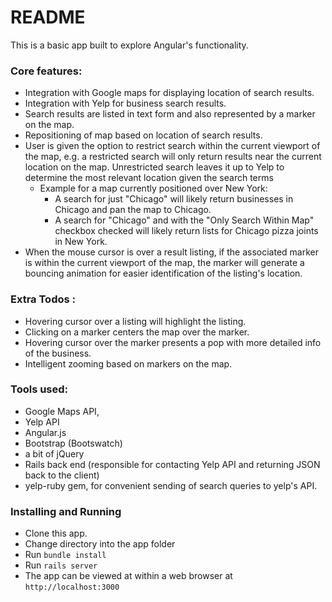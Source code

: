 # README
This is a basic app built to explore Angular's functionality.

### Core features:
- Integration with Google maps for displaying location of search results.
- Integration with Yelp for business search results.
- Search results are listed in text form and also represented by a marker on the map.
- Repositioning of map based on location of search results.
- User is given the option to restrict search within the current viewport of the map, e.g. a restricted search will only return results near the current location on the map. Unrestricted search leaves it up to Yelp to determine the most relevant location given the search terms
  - Example for a map currently positioned over New York:
    - A search for just "Chicago" will likely return businesses in Chicago and pan the map to Chicago.
    - A search for "Chicago" and with the "Only Search Within Map" checkbox checked will likely return lists for Chicago pizza joints in New York.
- When the mouse cursor is over a result listing, if the associated marker is within the current viewport of the map, the marker will generate a bouncing animation for easier identification of the listing's location.

### Extra Todos :
- Hovering cursor over a listing will highlight the listing.
- Clicking on a marker centers the map over the marker.
- Hovering cursor over the marker presents a pop with more detailed info of the business.
- Intelligent zooming based on markers on the map.

### Tools used:
- Google Maps API,
- Yelp API
- Angular.js
- Bootstrap (Bootswatch)
- a bit of jQuery
- Rails back end (responsible for contacting Yelp API and returning JSON back to the client)
- yelp-ruby gem, for convenient sending of search queries to yelp's API.

### Installing and Running

- Clone this app.
- Change directory into the app folder
- Run ```bundle install```
- Run ```rails server```
- The app can be viewed at within a web browser at ```http://localhost:3000```
